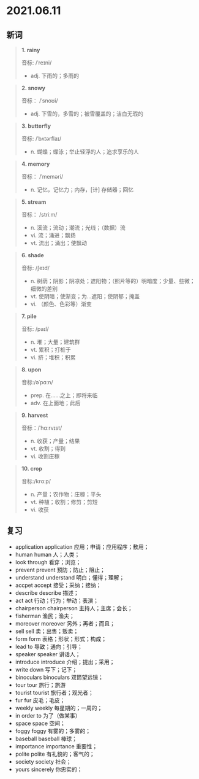 # 2021.06.11

## 新词

> **1. rainy**
>
> 音标:  /ˈreɪni/
>
> - adj. 下雨的；多雨的



> **2. snowy** 
> 
> 音标： /ˈsnoʊi/
>
> - adj. 下雪的，多雪的；被雪覆盖的；洁白无瑕的




> **3. butterfly**
>
> 音标:  /ˈbʌtərflaɪ/
>
> - n. 蝴蝶；蝶泳；举止轻浮的人；追求享乐的人



> **4. memory**
>
> 音标： /ˈmeməri/
>
> - n. 记忆，记忆力；内存，[计] 存储器；回忆



> **5. stream**
>
> 音标： /striːm/
>
> - n. 溪流；流动；潮流；光线；（数据）流
> - vi. 流；涌进；飘扬
> - vt. 流出；涌出；使飘动




> **6. shade**
>
> 音标:  /ʃeɪd/
>
> - n. 树荫；阴影；阴凉处；遮阳物；（照片等的）明暗度；少量、些微；细微的差别
> - vt. 使阴暗；使渐变；为…遮阳；使阴郁；掩盖
> - vi. （颜色、色彩等）渐变


> **7. pile**
>
> 音标:  /paɪl/
>
> - n. 堆；大量；建筑群
> - vt. 累积；打桩于
> - vi. 挤；堆积；积累




> **8. upon**
>
> 音标:/əˈpɑːn/
>
> - prep. 在……之上；即将来临
> - adv. 在上面地；此后




> **9. harvest**
>
> 音标：/ˈhɑːrvɪst/
>
> - n. 收获；产量；结果
> - vt. 收割；得到
> - vi. 收割庄稼

> **10. crop**
>
> 音标:/krɑːp/  
>
> - n. 产量；农作物；庄稼；平头
> - vt. 种植；收割；修剪；剪短
> - vi. 收获



## 复习

- application application 应用；申请；应用程序；敷用；
- human human 人；人类；
- look through 看穿；浏览；
- prevent prevent 预防；防止；阻止；
- understand understand 明白；懂得；理解；
- accpet accept 接受；采纳；接纳；
- describe describe 描述； 
- act act 行动；行为；举动；表演；
- chairperson chairperson 主持人；主席；会长；
- fisherman 渔民；渔夫；
- moreover moreover 另外；再者；而且；
- sell sell 卖；出售；贩卖；
- form form 表格；形状；形式；构成；
- lead to 导致；通向；引导；
- speaker speaker 讲话人；
- introduce introduce 介绍；提出；采用；
- write down 写下；记下；
- binoculars binoculars 双筒望远镜；
- tour tour 旅行；旅游
- tourist tourist 旅行者；观光者；
- fur fur 皮毛；毛皮；
- weekly weekly 每星期的；一周的；
- in order to 为了（做某事）
- space space 空间；
- foggy foggy 有雾的；多雾的；
- baseball baseball 棒球；
- importance importance 重要性；
- polite polite 有礼貌的；客气的；
- society society 社会；
- yours sincerely 你忠实的；


